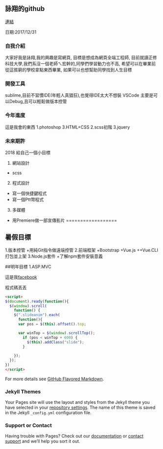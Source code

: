 ## 詠翔的github

[連結](https://satanbaby.github.io/satanbaby/)

日期:2017/12/31

### 自我介紹
大家好我是詠翔,我的興趣是寫網頁,
目標是想成為網頁全端工程師,
目前就讀正修科技大學,我們系沒一個老師ㄟ宏幹的,同學們學習動力也不高,
希望可以在畢業前從這貧窮的學校拿點東西畢業,
如果可以也想幫助同學找到人生目標

### 開發工具
sublime,目前不習慣IDE(年輕人真猖狂),也覺得IDE太大不想裝
VSCode 主要是可以Debug,且可以輕鬆做版本控管

### 今年進度
這是我會的東西
1.photoshop
3.HTML+CSS
2.scss初階
3.jquery

### 未來期許
2018 給自己一個小目標
1. 網站設計
+ scss
2. 程式設計
+ 寫一個快捷鍵程式
+ 寫一個Ptt幣程式
3. 多媒體
+ 用Premiere做一部宣傳影片
==================
## 暑假目標
1.版本控管
+用純Git指令做遠端控管
2.前端框架
+Bootstrap
+Vue.js
++Vue.CLI打包並上架
3.Node.js套件
+了解npm套件安裝意義

##明年目標
1.ASP.MVC



這是我[facebook](www.google.com)

程式碼丟丟
```Markdown
<script>
$(document).ready(function(){
  $(window).scroll(
    function() {
    $(".slideanim").each(
      function(){
      var pos = $(this).offset().top;

      var winTop = $(window).scrollTop();
        if (pos < winTop + 600) {
          $(this).addClass("slide");
        }
        
    });
  });
})
</script>
```
For more details see [GitHub Flavored Markdown](https://guides.github.com/features/mastering-markdown/).

### Jekyll Themes

Your Pages site will use the layout and styles from the Jekyll theme you have selected in your [repository settings](https://github.com/satanbaby/satanbaby/settings). The name of this theme is saved in the Jekyll `_config.yml` configuration file.

### Support or Contact

Having trouble with Pages? Check out our [documentation](https://help.github.com/categories/github-pages-basics/) or [contact support](https://github.com/contact) and we’ll help you sort it out.
